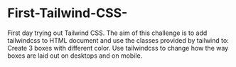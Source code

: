 # First-Tailwind-CSS-
First day trying out Tailwind CSS.
The aim of this challenge is to add tailwindcss to HTML document and use the classes provided by tailwind to:
Create 3 boxes with different color.
Use tailwindcss to change how the way boxes are laid out on desktops and on mobile.
